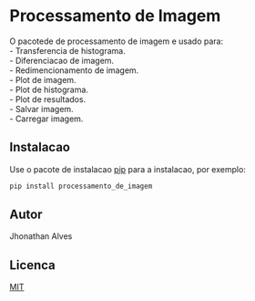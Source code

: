 # Processamento de Imagem

O pacotede de processamento de imagem e usado para:<br />
	- Transferencia de histograma.<br />
	- Diferenciacao de imagem.<br />
	- Redimencionamento de imagem.<br />
	- Plot de imagem.<br />
	- Plot de histograma.<br />
	- Plot de resultados.<br />
	- Salvar imagem.<br />
	- Carregar imagem.<br />

## Instalacao

Use o pacote de instalacao [pip](https://pip.pypa.io/en/stable/) para a instalacao, por exemplo:

```bash
pip install processamento_de_imagem
```

## Autor
Jhonathan Alves

## Licenca
[MIT](https://choosealicense.com/licenses/mit/)